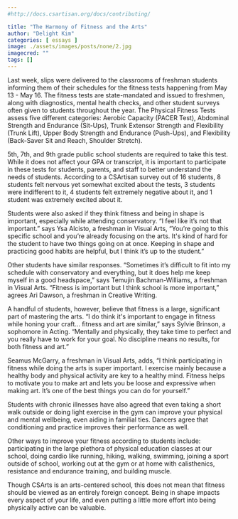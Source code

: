 ```yaml
---
#http://docs.csartisan.org/docs/contributing/

title: "The Harmony of Fitness and the Arts"
author: "Delight Kim"
categories: [ essays ]
image: ./assets/images/posts/none/2.jpg
imagecred: ""
tags: []
---
```

Last week, slips were delivered to the classrooms of freshman students informing them of their schedules for the fitness tests happening from May 13 - May 16. The fitness tests are state-mandated and issued to freshmen, along with diagnostics, mental health checks, and other student surveys often given to students throughout the year. The Physical Fitness Tests assess five different categories: Aerobic Capacity (PACER Test), Abdominal Strength and Endurance (Sit-Ups), Trunk Extensor Strength and Flexibility (Trunk Lift), Upper Body Strength and Endurance (Push-Ups), and Flexibility (Back-Saver Sit and Reach, Shoulder Stretch). 

5th, 7th, and 9th grade public school students are required to take this test. While it does not affect your GPA or transcript, it is important to participate in these tests for students, parents, and staff to better understand the needs of students. According to a CSArtisan survey out of 16 students, 8 students felt nervous yet somewhat excited about the tests, 3 students were indifferent to it, 4 students felt extremely negative about it, and 1 student was extremely excited about it. 

Students were also asked if they think fitness and being in shape is important, especially while attending conservatory. “I feel like it’s not that important.” says Ysa Alcisto, a freshman in Visual Arts, “You’re going to this specific school and you’re already focusing on the arts. It's kind of hard for the student to have two things going on at once. Keeping in shape and practicing good habits are helpful, but I think it’s up to the student.” 

Other students have similar responses. “Sometimes it’s difficult to fit into my schedule with conservatory and everything, but it does help me keep myself in a good headspace,” says Temujin Bachman-Williams, a freshman in Visual Arts. “Fitness is important but I think school is more important,” agrees Ari Dawson, a freshman in Creative Writing.

A handful of students, however, believe that fitness is a large, significant part of mastering the arts. “I do think it's important to engage in fitness while honing your craft… fitness and art are similar,” says Sylvie Brinson, a sophomore in Acting. “Mentally and physically, they take time to perfect and you really have to work for your goal. No discipline means no results, for both fitness and art.” 

Seamus McGarry, a freshman in Visual Arts, adds, “I think participating in fitness while doing the arts is super important. I exercise mainly because a healthy body and physical activity are key to a healthy mind. Fitness helps to motivate you to make art and lets you be loose and expressive when making art. It’s one of the best things you can do for yourself.” 

Students with chronic illnesses have also agreed that even taking a short walk outside or doing light exercise in the gym can improve your physical and mental wellbeing, even aiding in familial ties. Dancers agree that conditioning and practice improves their performance as well.

Other ways to improve your fitness according to students include: participating in the large plethora of physical education classes at our school, doing cardio like running, hiking, walking, swimming, joining a sport outside of school, working out at the gym or at home with calisthenics, resistance and endurance training, and building muscle. 

Though CSArts is an arts-centered school, this does not mean that fitness should be viewed as an entirely foreign concept. Being in shape impacts every aspect of your life, and even putting a little more effort into being physically active can be valuable. 